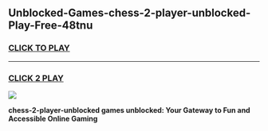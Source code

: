 
## Unblocked-Games-chess-2-player-unblocked-Play-Free-48tnu
<h3>
<a href="https://premium76.site?title=chess-2-player-unblocked&ref=10A">CLICK TO PLAY</a></h3>
<hr>

<h3>
<a href="https://premium76.site?title=chess-2-player-unblocked&ref=10A">CLICK 2 PLAY</a>
  
</h3>

<a href="https://premium76.site?title=chess-2-player-unblocked&ref=10A"><img src="https://clearcache.store/games.png"></a>


**chess-2-player-unblocked games unblocked: Your Gateway to Fun and Accessible Online Gaming**
